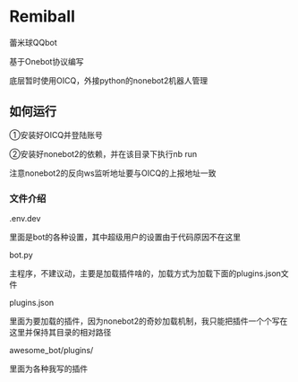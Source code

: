 # Remiball

蕾米球QQbot

基于Onebot协议编写 

底层暂时使用OICQ，外接python的nonebot2机器人管理

## 如何运行

①安装好OICQ并登陆账号

②安装好nonebot2的依赖，并在该目录下执行nb run

注意nonebot2的反向ws监听地址要与OICQ的上报地址一致

### 文件介绍

.env.dev

里面是bot的各种设置，其中超级用户的设置由于代码原因不在这里

bot.py

主程序，不建议动，主要是加载插件啥的，加载方式为加载下面的plugins.json文件

plugins.json

里面为要加载的插件，因为nonebot2的奇妙加载机制，我只能把插件一个个写在这里并保持其目录的相对路径

awesome_bot/plugins/

里面为各种我写的插件